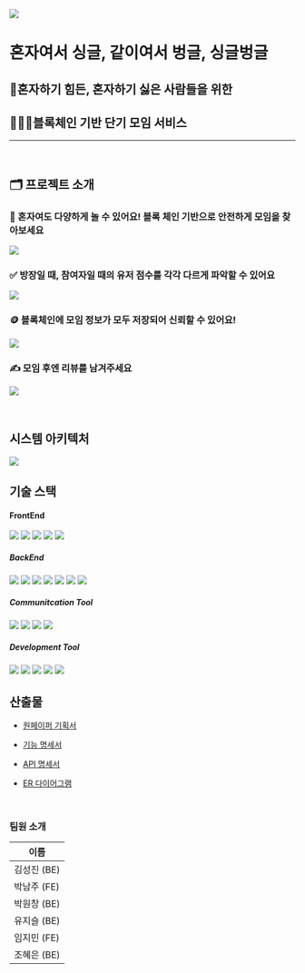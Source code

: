 
![](readme-assets/sgbg-logo.png)

# 혼자여서 싱글, 같이여서 벙글, 싱글벙글

## 🙍혼자하기 힘든, 혼자하기 싫은 사람들을 위한
## 🧑‍🤝‍🧑블록체인 기반 단기 모임 서비스

<hr/>
<br/>

## 🗂️ 프로젝트 소개
### 🧚 혼자여도 다양하게 놀 수 있어요! 블록 체인 기반으로 안전하게 모임을 찾아보세요
![](readme-assets/sgbg-img-001.png)

### ✅ 방장일 때, 참여자일 때의 유저 점수를 각각 다르게 파악할 수 있어요
![](readme-assets/sgbg-img-002.png)


### 🪙 블록체인에 모임 정보가 모두 저장되어 신뢰할 수 있어요!
![](readme-assets/sgbg-img-003.png)


### ✍️ 모임 후엔 리뷰를 남겨주세요
![](readme-assets/sgbg-img-004.png)

<br/>

## 시스템 아키텍처
![](readme-assets/sgbg-img-005.png)

## 기술 스택
#### FrontEnd
<img src="https://img.shields.io/badge/html5-E34F26?style=for-the-badge&logo=html5&logoColor=white">
<img src="https://img.shields.io/badge/css-1572B6?style=for-the-badge&logo=css3&logoColor=white">
<img src="https://img.shields.io/badge/javascript-F7DF1E?style=for-the-badge&logo=javascript&logoColor=black">
<img src="https://img.shields.io/badge/react-61DAFB?style=for-the-badge&logo=react&logoColor=black">
<img src="https://img.shields.io/badge/typescript-%23007ACC.svg?style=for-the-badge&logo=typescript&logoColor=white">
<br/>

##### BackEnd
<img src="https://img.shields.io/badge/java-007396?style=for-the-badge&logo=java&logoColor=white">
<img src="https://img.shields.io/badge/mysql-4479A1?style=for-the-badge&logo=mysql&logoColor=white">
<img src="https://img.shields.io/badge/springboot-6DB33F?style=for-the-badge&logo=springboot&logoColor=white">
<img src="https://img.shields.io/badge/aws-FF9900?style=for-the-badge&logo=amazonaws&logoColor=white">
<img src="https://img.shields.io/badge/ec2-FF9900?style=for-the-badge&logo=amazonec2&logoColor=white">
<img src="https://img.shields.io/badge/redis-DC382D?style=for-the-badge&logo=redis&logoColor=white">
<img src="https://img.shields.io/badge/nginx-009639?style=for-the-badge&logo=nginx&logoColor=white">

<br/>

##### Communitcation Tool
<img src="https://img.shields.io/badge/gitlab-FC6D26?style=for-the-badge&logo=gitlab&logoColor=white">
<img src="https://img.shields.io/badge/jira-0052CC?style=for-the-badge&logo=jira&logoColor=white">
<img src="https://img.shields.io/badge/mattermost-0058CC?style=for-the-badge&logo=mattermost&logoColor=white">
<img src="https://img.shields.io/badge/notion-000000?style=for-the-badge&logo=notion&logoColor=white">

<br/>

##### Development Tool
<img src="https://img.shields.io/badge/vscode-007ACC?style=for-the-badge&logo=visualstudiocode&logoColor=white">
<img src="https://img.shields.io/badge/intellij-000000?style=for-the-badge&logo=intellijidea&logoColor=white">
<img src="https://img.shields.io/badge/mysql_workbench-4479A1?style=for-the-badge&logo=mysql&logoColor=white">
<img src="https://img.shields.io/badge/docker-2496ED?style=for-the-badge&logo=docker&logoColor=white">
<img src="https://img.shields.io/badge/jenkins-%232C5263.svg?style=for-the-badge&logo=jenkins&logoColor=white">


## 산출물

- [원페이퍼 기획서](https://heather-slice-e94.notion.site/265e48fade1f45e3b7e9a084a7acf1bd)

- [기능 명세서](https://heather-slice-e94.notion.site/157e13f6513b4a4eb99c1805e35f6247)

- [API 명세서](https://heather-slice-e94.notion.site/API-a81538d6752d439cbcaf080da71eeff0)

- [ER 다이어그램](https://heather-slice-e94.notion.site/ER-37043edd33be4312838641545e3eaa80)

<br/>

### 팀원 소개


| 이름   |
| ------ |
| 김성진 (BE) |
| 박남주 (FE)  
| 박원창 (BE) |
|  유지슬 (BE)|
| 임지민 (FE) |
| 조혜은 (BE) |

<br/>
